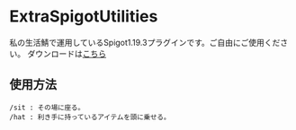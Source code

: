 # ExtraSpigotUtilities
私の生活鯖で運用しているSpigot1.19.3プラグインです。ご自由にご使用ください。
ダウンロードは[こちら](https://github.com/guy7cc/ExtraSpigotUtilities/releases/tag/v1.0-SNAPSHOT)

## 使用方法
    /sit : その場に座る。
    /hat : 利き手に持っているアイテムを頭に乗せる。

